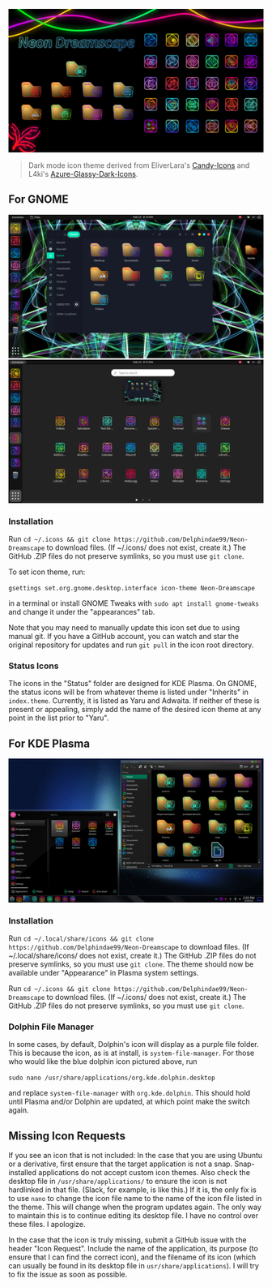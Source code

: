 ![](preview/Preview.jpg)
>Dark mode icon theme derived from EliverLara's [Candy-Icons](https://github.com/EliverLara/candy-icons) and L4ki's [Azure-Glassy-Dark-Icons](https://github.com/L4ki/Azure-Plasma-Themes).

## For GNOME
![](preview/GNOME-1.png)
![](preview/GNOME-2.png)
### Installation
Run `cd ~/.icons && git clone https://github.com/Delphindae99/Neon-Dreamscape` to download files. (If ~/.icons/ does not exist, create it.) The GitHub .ZIP files do not preserve symlinks, so you must use `git clone`.

To set icon theme, run:

`gsettings set.org.gnome.desktop.interface icon-theme Neon-Dreamscape`

in a terminal or install GNOME Tweaks with `sudo apt install gnome-tweaks` and change it under the "appearances" tab.

Note that you may need to manually update this icon set due to using manual git. If you have a GitHub account, you can watch and star the original repository for updates and run `git pull` in the icon root directory.
### Status Icons
The icons in the "Status" folder are designed for KDE Plasma. On GNOME, the status icons will be from whatever theme is listed under "Inherits" in `index.theme`. Currently, it is listed as Yaru and Adwaita. If neither of these is present or appealing, simply add the name of the desired icon theme at any point in the list prior to "Yaru".

## For KDE Plasma
![](preview/Plasma.png)
### Installation
Run `cd ~/.local/share/icons && git clone https://github.com/Delphindae99/Neon-Dreamscape` to download files. (If ~/.local/share/icons/ does not exist, create it.) The GitHub .ZIP files do not preserve symlinks, so you must use `git clone`.
The theme should now be available under "Appearance" in Plasma system settings.

Run `cd ~/.icons && git clone https://github.com/Delphindae99/Neon-Dreamscape` to download files. (If ~/.icons/ does not exist, create it.) The GitHub .ZIP files do not preserve symlinks, so you must use `git clone`.

### Dolphin File Manager
In some cases, by default, Dolphin's icon will display as a purple file folder. This is because the icon, as is at install, is `system-file-manager`. For those who would like the blue dolphin icon pictured above, run

`sudo nano /usr/share/applications/org.kde.dolphin.desktop`

and replace `system-file-manager` with `org.kde.dolphin`. This should hold until Plasma and/or Dolphin are updated, at which point make the switch again.

## Missing Icon Requests
If you see an icon that is not included:
In the case that you are using Ubuntu or a derivative, first ensure that the target application is not a snap. Snap-installed applications do not accept custom icon themes. Also check the desktop file in `/usr/share/applications/` to ensure the icon is not hardlinked in that file. (Slack, for example, is like this.) If it is, the only fix is to use `nano` to change the icon file name to the name of the icon file listed in the theme. This will change when the program updates again. The only way to maintain this is to continue editing its desktop file. I have no control over these files. I apologize.

In the case that the icon is truly missing, submit a GitHub issue with the header "Icon Request". Include the name of the application, its purpose (to ensure that I can find the correct icon), and the filename of its icon (which can usually be found in its desktop file in `usr/share/applications`). I will try to fix the issue as soon as possible.
